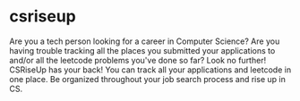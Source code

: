# csriseup
Are you a tech person looking for a career in Computer Science? Are you having trouble tracking all the places you submitted your applications to and/or all the leetcode problems you've done so far? Look no further! CSRiseUp has your back! You can track all your applications and leetcode in one place. Be organized throughout your job search process and rise up in CS.
